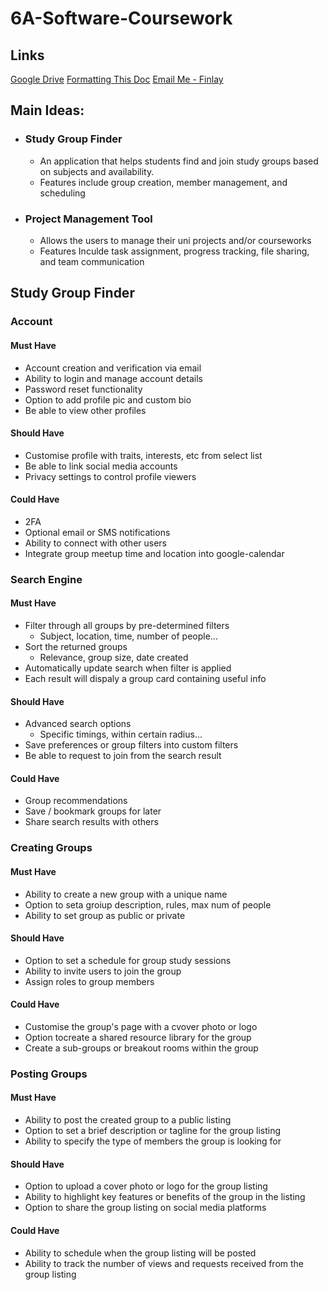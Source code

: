 # 6A-Software-Coursework

## Links

[Google Drive](https://drive.google.com/drive/folders/1LAghMLwYms_EpfWIo9vlO5SqdBx_UPvV)
[Formatting This Doc](https://docs.github.com/en/get-started/writing-on-github/getting-started-with-writing-and-formatting-on-github/basic-writing-and-formatting-syntax)
[Email Me - Finlay](https://mail.google.com/mail/u/up2203535@myport.ac.uk/#compose)

## Main Ideas:
- ### Study Group Finder
  - An application that helps students find and join study groups based on subjects and availability.
  - Features include group creation, member management, and scheduling

- ### Project Management Tool
  - Allows the users to manage their uni projects and/or courseworks
  - Features Inculde task assignment, progress tracking, file sharing, and team communication


## Study Group Finder

### Account

#### Must Have
- Account creation and verification via email
- Ability to login and manage account details
- Password reset functionality
- Option to add profile pic and custom bio
- Be able to view other profiles

#### Should Have
- Customise profile with traits, interests, etc from select list
- Be able to link social media accounts
- Privacy settings to control profile viewers

#### Could Have
- 2FA
- Optional email or SMS notifications
- Ability to connect with other users
- Integrate group meetup time and location into google-calendar


### Search Engine

#### Must Have
- Filter through all groups by pre-determined filters
  - Subject, location, time, number of people...
- Sort the returned groups
  - Relevance, group size, date created
- Automatically update search when filter is applied
- Each result will dispaly a group card containing useful info

#### Should Have
- Advanced search options
  - Specific timings, within certain radius...
- Save preferences or group filters into custom filters
- Be able to request to join from the search result

#### Could Have
- Group recommendations
- Save / bookmark groups for later
- Share search results with others


### Creating Groups

#### Must Have
- Ability to create a new group with a unique name
- Option to seta groiup description, rules, max num of people
- Ability to set group as public or private

#### Should Have
- Option to set a schedule for group study sessions
- Ability to invite users to join the group
- Assign roles to group members

#### Could Have
- Customise the group's page with a cvover photo or logo
- Option tocreate a shared resource library for the group
- Create a sub-groups or breakout rooms within the group

### Posting Groups

#### Must Have
- Ability to post the created group to a public listing
- Option to set a brief description or tagline for the group listing
- Ability to specify the type of members the group is looking for

#### Should Have
- Option to upload a cover photo or logo for the group listing
- Ability to highlight key features or benefits of the group in the listing
- Option to share the group listing on social media platforms

#### Could Have
- Ability to schedule when the group listing will be posted
- Ability to track the number of views and requests received from the group listing
